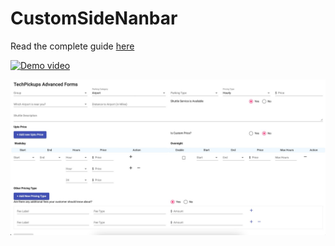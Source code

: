 # CustomSideNanbar

Read the complete guide [here](https://techpickups.com/quick-guide-to-advanced-forms-in-angular-10-min/)

[![Demo video](https://img.youtube.com/vi/9WsLjohWU-M/0.jpg)](https://www.youtube.com/watch?v=9WsLjohWU-M)

![Demo](./Quick_guide_to_Advanced_forms_in_Angular.jpeg)
